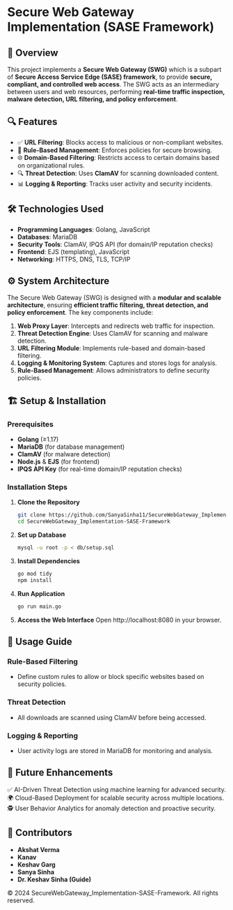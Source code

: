 # Secure Web Gateway Implementation (SASE Framework)

## 📌 Overview
This project implements a **Secure Web Gateway (SWG)** which is a subpart of **Secure Access Service Edge (SASE) framework**, to provide **secure, compliant, and controlled web access**. 
The SWG acts as an intermediary between users and web resources, performing **real-time traffic inspection, malware detection, URL filtering, and policy enforcement**.

## 🔍 Features
- ✅ **URL Filtering**: Blocks access to malicious or non-compliant websites.
- 🔄 **Rule-Based Management**: Enforces policies for secure browsing.
- 🌐 **Domain-Based Filtering**: Restricts access to certain domains based on organizational rules.
- 🔍 **Threat Detection**: Uses **ClamAV** for scanning downloaded content.
- 📊 **Logging & Reporting**: Tracks user activity and security incidents.

## 🛠️ Technologies Used
- **Programming Languages**: Golang, JavaScript
- **Databases**: MariaDB
- **Security Tools**: ClamAV, IPQS API (for domain/IP reputation checks)
- **Frontend**: EJS (templating), JavaScript
- **Networking**: HTTPS, DNS, TLS, TCP/IP

## ⚙️ System Architecture
The Secure Web Gateway (SWG) is designed with a **modular and scalable architecture**, ensuring **efficient traffic filtering, threat detection, 
and policy enforcement**. The key components include:

1. **Web Proxy Layer**: Intercepts and redirects web traffic for inspection.
2. **Threat Detection Engine**: Uses ClamAV for scanning and malware detection.
3. **URL Filtering Module**: Implements rule-based and domain-based filtering.
4. **Logging & Monitoring System**: Captures and stores logs for analysis.
5. **Rule-Based Management**: Allows administrators to define security policies.

## 🏗️ Setup & Installation
### Prerequisites
- **Golang** (≥1.17)
- **MariaDB** (for database management)
- **ClamAV** (for malware detection)
- **Node.js** & **EJS** (for frontend)
- **IPQS API Key** (for real-time domain/IP reputation checks)

### Installation Steps
1. **Clone the Repository**
   ```bash
   git clone https://github.com/SanyaSinha11/SecureWebGateway_Implementation-SASE-Framework.git
   cd SecureWebGateway_Implementation-SASE-Framework
   ```
   
2. **Set up Database**
   ```bash
   mysql -u root -p < db/setup.sql
   ```
   
3. **Install Dependencies**
   ```bash
   go mod tidy
   npm install
   ```
   
4. **Run Application**
   ```bash
   go run main.go
   ```

5. **Access the Web Interface**
   Open http://localhost:8080 in your browser.

## 📜 Usage Guide
### Rule-Based Filtering
   - Define custom rules to allow or block specific websites based on security policies.
### Threat Detection
   - All downloads are scanned using ClamAV before being accessed.
### Logging & Reporting
   - User activity logs are stored in MariaDB for monitoring and analysis.

## 🚀 Future Enhancements
✅ AI-Driven Threat Detection using machine learning for advanced security.
🌍 Cloud-Based Deployment for scalable security across multiple locations.
🕵️ User Behavior Analytics for anomaly detection and proactive security.

## 🤝 Contributors
  - **Akshat Verma**
  - **Kanav**
  - **Keshav Garg**
  - **Sanya Sinha**
  - **Dr. Keshav Sinha (Guide)**


© 2024 SecureWebGateway_Implementation-SASE-Framework. All rights reserved.
